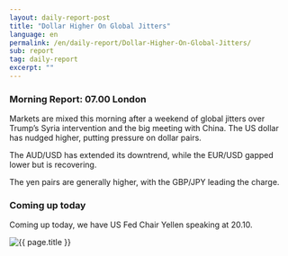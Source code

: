 ```yaml
---
layout: daily-report-post
title: "Dollar Higher On Global Jitters"
language: en
permalink: /en/daily-report/Dollar-Higher-On-Global-Jitters/
sub: report
tag: daily-report
excerpt: ""
---
```

### Morning Report: 07.00 London

Markets are mixed this morning after a weekend of global jitters over Trump’s Syria intervention and the big meeting with China. The US dollar has nudged higher, putting pressure on dollar pairs.

The AUD/USD has extended its downtrend, while the EUR/USD gapped lower but is recovering.

The yen pairs are generally higher, with the GBP/JPY leading the charge.

### Coming up today

Coming up today, we have US Fed Chair Yellen speaking at 20.10.

<p><img src="{{ "/assets/images/daily-report/10-apr-17.png" | relative_url }}" alt="{{ page.title }}" title="{{ page.title }}"></p>